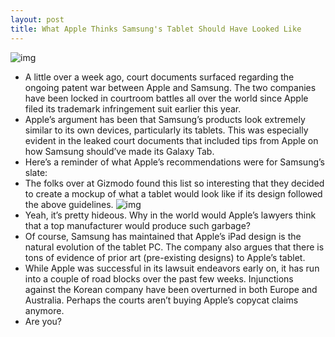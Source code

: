 ```yaml
---
layout: post
title: What Apple Thinks Samsung's Tablet Should Have Looked Like
---
```

![img](http://media.idownloadblog.com/wp-content/uploads/2011/12/ipad-galaxy-tab.jpg)
* A little over a week ago, court documents surfaced regarding the ongoing patent war between Apple and Samsung. The two companies have been locked in courtroom battles all over the world since Apple filed its trademark infringement suit earlier this year.
* Apple’s argument has been that Samsung’s products look extremely similar to its own devices, particularly its tablets. This was especially evident in the leaked court documents that included tips from Apple on how Samsung should’ve made its Galaxy Tab.
* Here’s a reminder of what Apple’s recommendations were for Samsung’s slate:
* The folks over at Gizmodo found this list so interesting that they decided to create a mockup of what a tablet would look like if its design followed the above guidelines.
![img](http://media.idownloadblog.com/wp-content/uploads/2011/12/samsungs-galaxy-tab-e1323728699240.jpg)
* Yeah, it’s pretty hideous. Why in the world would Apple’s lawyers think that a top manufacturer would produce such garbage?
* Of course, Samsung has maintained that Apple’s iPad design is the natural evolution of the tablet PC. The company also argues that there is tons of evidence of prior art (pre-existing designs) to Apple’s tablet.
* While Apple was successful in its lawsuit endeavors early on, it has run into a couple of road blocks over the past few weeks. Injunctions against the Korean company have been overturned in both Europe and Australia. Perhaps the courts aren’t buying Apple’s copycat claims anymore.
* Are you?


